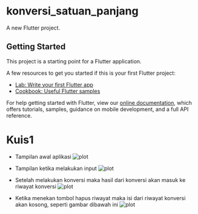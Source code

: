 # konversi_satuan_panjang

A new Flutter project.

## Getting Started

This project is a starting point for a Flutter application.

A few resources to get you started if this is your first Flutter project:

- [Lab: Write your first Flutter app](https://flutter.dev/docs/get-started/codelab)
- [Cookbook: Useful Flutter samples](https://flutter.dev/docs/cookbook)

For help getting started with Flutter, view our
[online documentation](https://flutter.dev/docs), which offers tutorials,
samples, guidance on mobile development, and a full API reference.

# Kuis1

- Tampilan awal aplikasi
![plot](./images/1.jpeg)

- Tampilan ketika melakukan input
![plot](./images/2.jpeg)

- Setelah melakukan konversi maka hasil dari konversi akan masuk ke riwayat konversi
![plot](./images/3.jpeg)

- Ketika menekan tombol hapus riwayat maka isi dari riwayat konversi akan kosong, seperti gambar dibawah ini
![plot](./images/4.jpeg)